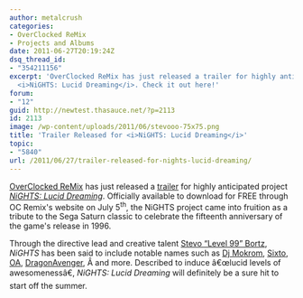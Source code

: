 ```yaml
---
author: metalcrush
categories:
- OverClocked ReMix
- Projects and Albums
date: 2011-06-27T20:19:24Z
dsq_thread_id:
- "354211156"
excerpt: 'OverClocked ReMix has just released a trailer for highly anticipated project
  <i>NiGHTS: Lucid Dreaming</i>. Check it out here!'
forum:
- "12"
guid: http://newtest.thasauce.net/?p=2113
id: 2113
image: /wp-content/uploads/2011/06/stevooo-75x75.png
title: 'Trailer Released for <i>NiGHTS: Lucid Dreaming</i>'
topic:
- "5840"
url: /2011/06/27/trailer-released-for-nights-lucid-dreaming/
---
```


[OverClocked ReMix](http://ocremix.org/) has just released a [trailer](http://www.youtube.com/watch?v=-3FkTGyw84I) for highly anticipated project [_NiGHTS: Lucid Dreaming_](http://www.nightsintodreams.com/). Officially available to download for FREE through OC Remix's website on July 5<sup>th</sup>, the NiGHTS project came into fruition as a tribute to the Sega Saturn classic to celebrate the fifteenth anniversary of the game's release in 1996.

Through the directive lead and creative talent [Stevo &#8220;Level 99&#8221; Bortz](http://remix.thasauce.net/mixer/level-99/), _NiGHTS_ has been said to include notable names such as [Dj Mokrom](http://remix.thasauce.net/mixer/djmokram/), [Sixto](http://remix.thasauce.net/mixer/sixto-sounds/), [OA](http://remix.thasauce.net/mixer/oa/), [DragonAvenger](http://remix.thasauce.net/mixer/dragonavenger/), Â and more. Described to induce â€œlucid levels of awesomenessâ€, _NiGHTS: Lucid Dreaming_ will definitely be a sure hit to start off the summer.